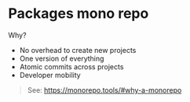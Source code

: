 # Packages mono repo

Why? 
- No overhead to create new projects 
- One version of everything 
- Atomic commits across projects
- Developer mobility

> See: https://monorepo.tools/#why-a-monorepo